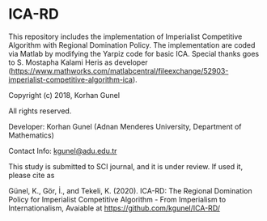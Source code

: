 # ICA-RD
This repository includes the implementation of Imperialist Competitive Algorithm with Regional Domination Policy. The implementation are coded via Matlab by modifying the Yarpiz code for basic ICA. Special thanks goes to S. Mostapha Kalami Heris as developer (https://www.mathworks.com/matlabcentral/fileexchange/52903-imperialist-competitive-algorithm-ica).


Copyright (c) 2018, Korhan Gunel

All rights reserved.

Developer: Korhan Gunel (Adnan Menderes University, Department of Mathematics)

Contact Info: kgunel@adu.edu.tr

This study is submitted to SCI journal, and it is under review. If used it, please cite as

Günel, K., Gör, İ., and Tekeli, K. (2020). ICA-RD: The Regional Domination Policy for Imperialist Competitive Algorithm - From Imperialism to Internationalism, Avaiable at https://github.com/kgunel/ICA-RD/
